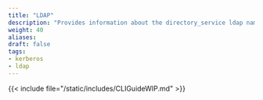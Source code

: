```yaml
---
title: "LDAP"
description: "Provides information about the directory_service ldap namespace in the TrueNAS CLI. Includes command syntax and common commands."
weight: 40
aliases:
draft: false
tags:
- kerberos
- ldap
---
```


{{< include file="/static/includes/CLIGuideWIP.md" >}}

